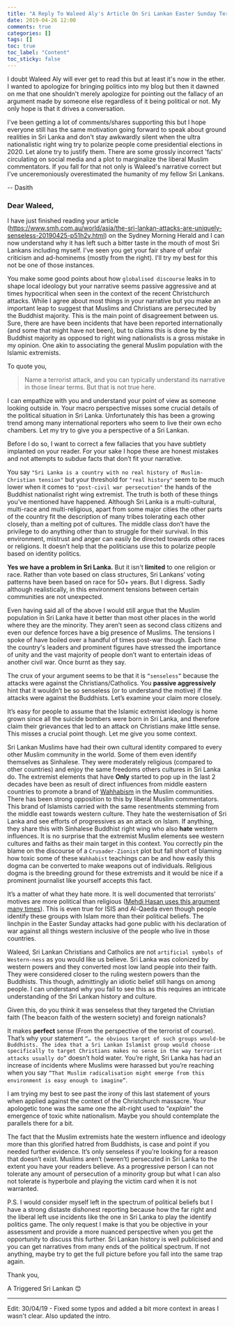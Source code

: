 ```yaml
---
title: "A Reply To Waleed Aly's Article On Sri Lankan Easter Sunday Terrorist Attack"
date: 2019-04-26 12:00
comments: true
categories: []
tags: []
toc: true
toc_label: "Content"
toc_sticky: false
---
```

I doubt Waleed Aly will ever get to read this but at least it's now in the ether. I wanted to apologize for bringing politics into my blog but then it dawned on me that one shouldn't merely apologize for pointing out the fallacy of an argument made by someone else regardless of it being political or not. My only hope is that it drives a conversation.

I've been getting a lot of comments/shares supporting this but I hope everyone still has the same motivation going forward to speak about ground realities in Sri Lanka and don't stay awkwardly silent when the ultra nationalistic right wing try to polarize people come presidential elections in 2020. Let alone try to justify them. There are some grossly incorrect 'facts' circulating on social media and a plot to marginalize the liberal Muslim commentators. If you fall for that not only is Waleed's narrative correct but I've unceremoniously overestimated the humanity of my fellow Sri Lankans. 

-- Dasith


### Dear Waleed,

I have just finished reading your article (https://www.smh.com.au/world/asia/the-sri-lankan-attacks-are-uniquely-senseless-20190425-p51h2v.html) on the Sydney Morning Herald and I can now understand why it has left such a bitter taste in the mouth of most Sri Lankans including myself. I've seen you get your fair share of unfair criticism and ad-hominems (mostly from the right). I'll try my best for this not be one of those instances.

You make some good points about how `globalised discourse` leaks in to shape local ideology but your narrative seems passive aggressive and at times hypocritical when seen in the context of the recent Christchurch attacks.  While I agree about most things in your narrative but you make an important leap to suggest that Muslims and Christians are persecuted by the Buddhist majority. This is the main point of disagreement between us. Sure, there are have been incidents that have been reported internationally (and some that might have not been), but to claims this is done by the Buddhist majority as opposed to right wing nationalists is a gross mistake in my opinion. One akin to associating the general Muslim population with the Islamic extremists.

To quote you, 
> Name a terrorist attack, and you can typically understand its narrative in those linear terms. But that is not true here.

I can empathize with you and understand your point of view as someone looking outside in. Your macro perspective misses some crucial details of the political situation in Sri Lanka. Unfortunately this has been a growing trend among many international reporters who seem to live their own echo chambers. Let my try to give you a perspective of a Sri Lankan.

Before I do so, I want to correct a few fallacies that you have subtlety implanted on your reader. For your sake I hope these are honest mistakes and not attempts to subdue facts that don’t fit your narrative.

You say `"Sri Lanka is a country with no real history of Muslim-Christian tension"` but your threshold for `"real history"` seem to be much lower when it comes to `"post-civil war persecution"` the hands of the Buddhist nationalist right wing extremist. The truth is both of these things you’ve mentioned have happened. Although Sri Lanka is a multi-cultural, multi-race and multi-religious, apart from some major cities the other parts of the country fit the description of many tribes tolerating each other closely, than a melting pot of cultures. The middle class don’t have the privilege to do anything other than to struggle for their survival. In this environment, mistrust and anger can easily be directed towards other races or religions. It doesn’t help that the politicians use this to polarize people based on identity politics. 

**Yes we have a problem in Sri Lanka.** But it isn't **limited** to one religion or race. Rather than vote based on class structures, Sri Lankans’ voting patterns have been based on race for 50+ years. But I digress. Sadly although realistically, in this environment tensions between certain communities are not unexpected. 

Even having said all of the above I would still argue that the Muslim population in Sri Lanka have it better than most other places in the world where they are the minority. They aren’t seen as second class citizens and even our defence forces have a big presence of Muslims. The tensions I spoke of have boiled over a handful of times post-war though. Each time the country's leaders and prominent figures have stressed the importance of unity and the vast majority of people don’t want to entertain ideas of another civil war. Once burnt as they say.

The crux of your argument seems to be that it is `“senseless”` because the attacks were against the Christians/Catholics. You **passive aggressively** hint that it wouldn’t be so senseless (or to understand the motive) if the attacks were against the Buddhists. Let’s examine your claim more closely. 

It’s easy for people to assume that the Islamic extremist ideology is home grown since all the suicide bombers were born in Sri Lanka, and therefore claim their grievances that led to an attack on Christians make little sense. This misses a crucial point though. Let me give you some context. 

Sri Lankan Muslims have had their own cultural identity compared to every other Muslim community in the world. Some of them even identify themselves as Sinhalese. They were moderately religious (compared to other countries) and enjoy the same freedoms others cultures in Sri Lanka do. The extremist elements that have **Only** started to pop up in the last 2 decades have been as result of direct influences from middle eastern countries to promote a brand of [Wahhabism](https://en.wikipedia.org/wiki/Wahhabism) in the Muslim communities. There has been strong opposition to this by liberal Muslim commentators. This brand of Islamists carried with the same resentments stemming from the middle east towards western culture. They hate the westernisation of Sri Lanka and see efforts of progressives as an attack on Islam. If anything, they share this with Sinhalese Buddhist right wing who also **hate** western influences. It is no surprise that the extremist Muslim elements see western cultures and faiths as their main target in this context. You correctly pin the blame on the discourse of a `Crusader-Zionist` plot but fall short of blaming how toxic some of these `Wahhabist` teachings can be and how easily this dogma can be converted to make weapons out of individuals. Religious dogma is the breeding ground for these extremists and it would be nice if a prominent journalist like yourself accepts this fact.

It’s a matter of what they hate more. It is well documented that terrorists' motives are more political than religious ([Mehdi Hasan uses this argument many times](https://theintercept.com/2017/03/29/you-shouldnt-blame-islam-for-terrorism-religion-isnt-a-crucial-factor-in-attacks/)). This is even true for ISIS and Al-Qaeda even though people identify these groups with Islam more than their political beliefs. The linchpin in the Easter Sunday attacks had gone public with his declaration of war against all things western inclusive of the people who live in those countries.

Waleed, Sri Lankan Christians and Catholics are not `artificial symbols of Western-ness` as you would like us believe. Sri Lanka was colonized by western powers and they converted most low land people into their faith. They were considered closer to the ruling western powers than the Buddhists. This though, admittingly an idiotic belief still hangs on among people. I can understand why you fail to see this as this requires an intricate understanding of the Sri Lankan history and culture.

Given this, do you think it was senseless that they targeted the Christian faith (The beacon faith of the western society) and foreign nationals?

It makes **perfect** sense (From the perspective of the terrorist of course). That’s why your statement `“… the obvious target of such groups would-be Buddhists. The idea that a Sri Lankan Islamist group would choose specifically to target Christians makes no sense in the way terrorist attacks usually do”` doesn’t hold water. You’re right, Sri Lanka has had an increase of incidents where Muslims were harassed but you’re reaching when you say `“That Muslim radicalisation might emerge from this environment is easy enough to imagine”`.
 
I am trying my best to see past the irony of this last statement of yours when applied against the context of the Christchurch massacre. Your apologetic tone was the same one the alt-right used to “*explain*” the emergence of toxic white nationalism. Maybe you should contemplate the parallels there for a bit. 

The fact that the Muslim extremists hate the western influence and ideology more than this glorified hatred from Buddhists, is case and point if you needed further evidence. It’s only senseless if you’re looking for a reason that doesn’t exist. Muslims aren’t (weren’t) persecuted in Sri Lanka to the extent you have your readers believe. As a progressive person I can not tolerate any amount of persecution of a minority group but what I can also not tolerate is hyperbole and playing the victim card when it is not warranted.

P.S. I would consider myself left in the spectrum of political beliefs but I have a strong distaste dishonest reporting because how the far right and the liberal left use incidents like the one in Sri Lanka to play the identify politics game. The only request I make is that you be objective in your assessment and provide a more nuanced perspective when you get the opportunity to discuss this further. Sri Lankan history is well publicised and you can get narratives from many ends of the political spectrum. If not anything, maybe try to get the full picture before you fall into the same trap again.

Thank you,

A Triggered Sri Lankan 😊

---

Edit: 30/04/19 - Fixed some typos and added a bit more context in areas I wasn't clear. Also updated the intro.